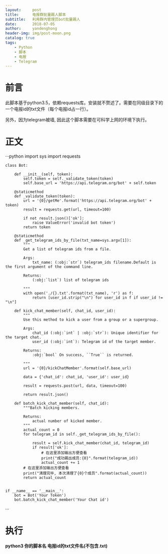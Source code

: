 ```yaml
---
layout:     post
title:      电报群批量踢人脚本
subtitle:   利用群内管理员bot批量踢人
date:       2018-07-05
author:     yandenghong
header-img: img/post-moon.png
catalog: true
tags:
    - Python
    - 脚本
    - 电报
    - Telegram
---
```


# 前言
此脚本基于python3.5，依赖requests库。安装就不赘述了。需要在同级目录下的一个电报id的txt文件（每个电报id占一行）。

另外，因为telegram被墙, 因此这个脚本需要在可科学上网的环境下执行。
# 正文
···python
    import sys
    import requests


    class Bot:

        def __init__(self, token):
            self.token = self._validate_token(token)
            self.base_url = 'https://api.telegram.org/bot' + self.token

        @staticmethod
        def _validate_token(token):
            url = '{0}/getMe'.format('https://api.telegram.org/bot' + token)
            result = requests.get(url, timeout=100)

            if not result.json()['ok']:
                raise ValueError('invalid bot token')
            return token

        @staticmethod
        def _get_telegram_ids_by_file(txt_name=sys.argv[1]):
            """
            Get a list of telegram ids from a file.

            Args:
                txt_name: (:obj:`str`) telegram_ids filename.Default is the first argument of the command line.

            Returns:
                (:obj:`list`) list of telegram ids

            """
            with open('./{}.txt'.format(txt_name), 'r') as f:
                return [user_id.strip("\n") for user_id in f if user_id != "\n"]

        def kick_chat_member(self, chat_id, user_id):
            """
            Use this method to kick a user from a group or a supergroup.

            Args:
                chat_id (:obj:`int` | :obj:`str`): Unique identifier for the target chat.
                user_id (:obj:`int`): Telegram id of the target member.

            Returns:
                :obj:`bool` On success, ``True`` is returned.

            """
            url = '{0}/kickChatMember'.format(self.base_url)

            data = {'chat_id': chat_id, 'user_id': user_id}

            result = requests.post(url, data, timeout=100)

            return result.json()

        def batch_kick_chat_member(self, chat_id):
            """Batch kicking members.

            Returns:
                actual number of kicked member.
            """
            actual_count = 0
            for telegram_id in self._get_telegram_ids_by_file():

                result = self.kick_chat_member(chat_id, telegram_id)
                if result['ok']:
                    # 在这里添加输出方便查看
                    print("成功踢出成员:{0}".format(telegram_id))
                    actual_count += 1
            # 在这里添加输出方便查看
            print("清理完毕, 本次清理了{0}个成员".format(actual_count))
            return actual_count


    if __name__ == '__main__':
        bot = Bot('Your Token')
        bot.batch_kick_chat_member('Your Chat id')
···
# 执行
__python3 你的脚本名 电报id的txt文件名(不包含.txt)__
